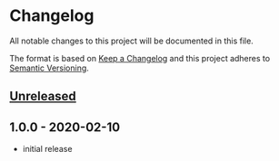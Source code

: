 # Changelog

All notable changes to this project will be documented in this file.

The format is based on [Keep a Changelog](http://keepachangelog.com/en/1.0.0/)
and this project adheres to [Semantic Versioning](http://semver.org/spec/v2.0.0.html).

## [Unreleased]

## 1.0.0 - 2020-02-10

- initial release

[Unreleased]: https://github.com/kodekeep/mobile-codes/compare/master...develop

